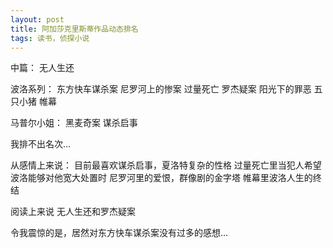 ```yaml
---
layout: post
title: 阿加莎克里斯蒂作品动态排名
tags: 读书，侦探小说
---
```


中篇：
无人生还

波洛系列：
东方快车谋杀案
尼罗河上的惨案
过量死亡
罗杰疑案
阳光下的罪恶
五只小猪
帷幕

马普尔小姐：
黑麦奇案
谋杀启事

我排不出名次...

从感情上来说：
目前最喜欢谋杀启事，夏洛特复杂的性格
过量死亡里当犯人希望波洛能够对他宽大处置时
尼罗河里的爱恨，群像剧的金字塔
帷幕里波洛人生的终结

阅读上来说
无人生还和罗杰疑案

令我震惊的是，居然对东方快车谋杀案没有过多的感想...
